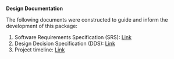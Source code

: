 **Design Documentation**

The following documents were constructed to guide and inform the development of this package:
1. Software Requirements Specification (SRS): [Link](https://docs.google.com/document/d/1UdiYZ3AVkcx18AHiISokjNNkrQp4Hqyawf5ce--yW9Y/edit?usp=sharing)
2. Design Decision Specification (DDS): [Link](https://docs.google.com/document/d/10DpEYspdFhGd4B5PeHnsDeIjn-qft3U7Kzbwo8voiM8/edit?usp=sharing)
3. Project timeline: [Link](https://docs.google.com/spreadsheets/d/1LJKfI0XgUdosgzL-93WEY8kCrNTzpi7Z2U9GJyfzmjg/edit?usp=sharing)
